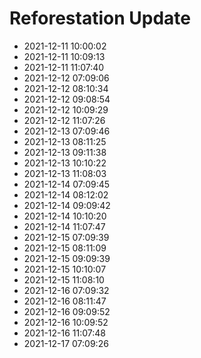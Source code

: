 # Reforestation Update

- 2021-12-11 10:00:02
- 2021-12-11 10:09:13
- 2021-12-11 11:07:40
- 2021-12-12 07:09:06
- 2021-12-12 08:10:34
- 2021-12-12 09:08:54
- 2021-12-12 10:09:29
- 2021-12-12 11:07:26
- 2021-12-13 07:09:46
- 2021-12-13 08:11:25
- 2021-12-13 09:11:38
- 2021-12-13 10:10:22
- 2021-12-13 11:08:03
- 2021-12-14 07:09:45
- 2021-12-14 08:12:02
- 2021-12-14 09:09:42
- 2021-12-14 10:10:20
- 2021-12-14 11:07:47
- 2021-12-15 07:09:39
- 2021-12-15 08:11:09
- 2021-12-15 09:09:39
- 2021-12-15 10:10:07
- 2021-12-15 11:08:10
- 2021-12-16 07:09:32
- 2021-12-16 08:11:47
- 2021-12-16 09:09:52
- 2021-12-16 10:09:52
- 2021-12-16 11:07:48
- 2021-12-17 07:09:26
